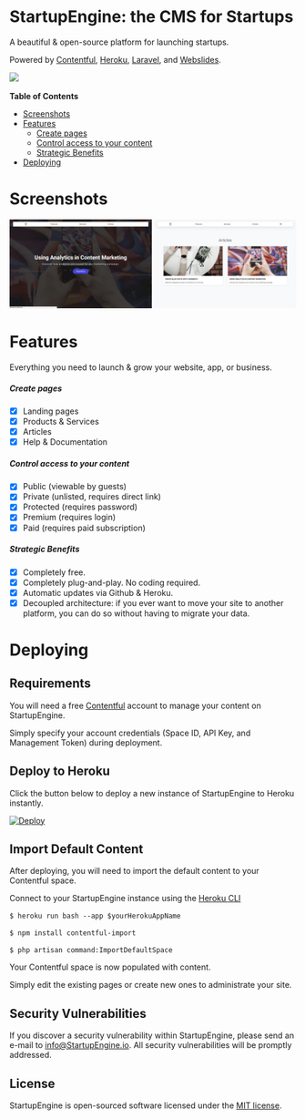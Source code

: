 # StartupEngine: the CMS for Startups

A beautiful & open-source platform for launching startups.

Powered by [Contentful](https://contentful.com), [Heroku](https://Heroku.com), [Laravel](https://laravel.com), and [Webslides](https://github.com/webslides/webslides/).

<div>
     <img src="https://images.contentful.com/x5o3atz1wqhm/2PWSbcsefYImQyMuqcIuGi/5efaa2c98a4819ef729885a7c3aa381c/App_Icon_2x.png" width="100">    
</div>

**Table of Contents** 

- [Screenshots](#screenshots)
- [Features](#features)
    - [Create pages](#create-pages)
    - [Control access to your content](#control-access-to-your-content)                    
    - [Strategic Benefits](#strategic-benefits)
- [Deploying](#deploying)

# Screenshots
<div>
     <img src="/storage/app/docs/screenshots/Article.png" width="250">
     <img src="/storage/app/docs/screenshots/Articles.png" width="250">
</div>

# Features 
Everything you need to launch & grow your website, app, or business.

##### Create pages
* [x] Landing pages
* [X] Products & Services
* [x] Articles
* [x] Help & Documentation

##### Control access to your content
* [x] Public (viewable by guests)
* [x] Private (unlisted, requires direct link)
* [x] Protected (requires password)
* [x] Premium (requires login)
* [x] Paid (requires paid subscription)

##### Strategic Benefits
* [x] Completely free.
* [x] Completely plug-and-play. No coding required.
* [x] Automatic updates via Github & Heroku.
* [x] Decoupled architecture: if you ever want to move your site to another platform, you can do so without having to migrate your data.

# Deploying

## Requirements
You will need a free [Contentful](https://contentful.com) account to manage your content on StartupEngine.

Simply specify your account credentials (Space ID, API Key, and Management Token) during deployment.

## Deploy to Heroku
Click the button below to deploy a new instance of StartupEngine to Heroku instantly.

[![Deploy](https://www.herokucdn.com/deploy/button.svg)](https://heroku.com/deploy?template=https://github.com/luckyrabbitllc/StartupEngine)

## Import Default Content
After deploying, you will need to import the default content to your Contentful space. 

Connect to your StartupEngine instance using the [Heroku CLI](https://devcenter.heroku.com/articles/heroku-cli)

```
$ heroku run bash --app $yourHerokuAppName
```

```
$ npm install contentful-import
```

```
$ php artisan command:ImportDefaultSpace
```

Your Contentful space is now populated with content.

Simply edit the existing pages or create new ones to administrate your site.

## Security Vulnerabilities

If you discover a security vulnerability within StartupEngine, please send an e-mail to info@StartupEngine.io. All security vulnerabilities will be promptly addressed.

## License

StartupEngine is open-sourced software licensed under the [MIT license](http://opensource.org/licenses/MIT).
